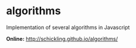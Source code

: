 algorithms
==========

Implementation of several algorithms in Javascript


__Online:__ http://schickling.github.io/algorithms/
